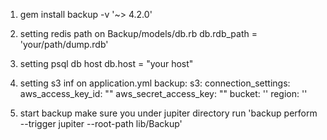 1. gem install backup -v '~> 4.2.0'

2. setting redis path  on Backup/models/db.rb 
    db.rdb_path = 'your/path/dump.rdb'

3. setting psql db host
    db.host               = "your host"
    
4. setting s3 inf on application.yml
    backup:
    s3:
      connection_settings:
        aws_access_key_id: ""
        aws_secret_access_key: ""
        bucket: ''
        region: ''

5. start backup
  make sure you under jupiter directory
  run 'backup perform --trigger jupiter --root-path lib/Backup' 

